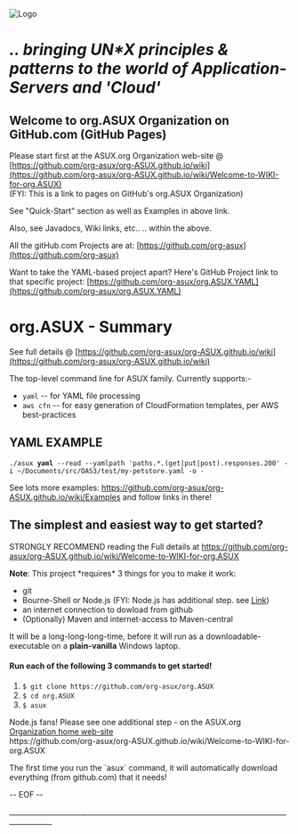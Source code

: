 ![Logo](https://drive.google.com/uc?export=view&id=1zjlUGJ66xQ8prxORzvfHSEF5UZiLH8Oc)
<!-- The best way to embed a Google-Drive image is to find the IMAGE-File's ID in GoogleDocs and prepend that ID with 'https://drive.google.com/uc?export=view&id=' -->

# *.. bringing UN\*X principles & patterns to the world of Application-Servers and 'Cloud'*

## Welcome to org.ASUX Organization on GitHub.com (GitHub Pages)

Please start first at the ASUX.org Organization web-site @<br>
[https://github.com/org-asux/org-ASUX.github.io/wiki](https://github.com/org-asux/org-ASUX.github.io/wiki/Welcome-to-WIKI-for-org.ASUX)<br>
(FYI: This is a link to pages on GitHub's org.ASUX Organization)

See "Quick-Start" section as well as Examples in above link.

Also, see Javadocs, Wiki links, etc.. .. within the above.

All the gitHub.com Projects are at: [https://github.com/org-asux](https://github.com/org-asux)

Want to take the YAML-based project apart? Here's GitHub Project link to that specific project:   [https://github.com/org-asux/org.ASUX.YAML](https://github.com/org-asux/org.ASUX.YAML)

# org.ASUX - Summary

See full details @ [https://github.com/org-asux/org-ASUX.github.io/wiki](https://github.com/org-asux/org-ASUX.github.io/wiki)

<p>The top-level command line for ASUX family. Currently supports:-</p>
<ul>
  <li><code>yaml</code> -- for YAML file processing</li>
   <li><code>aws cfn</code> -- for easy generation of CloudFormation templates, per AWS best-practices</li>
</ul>

<h2>YAML EXAMPLE</h2>
<p><code>./asux <b>yaml</b> --read --yamlpath 'paths.*.(get|put|post).responses.200' -i ~/Documents/src/OAS3/test/my-petstore.yaml -o - </code></p>

<p>See lots more examples:  <A HREF='https://github.com/org-asux/org-ASUX.github.io/wiki/Examples'>https://github.com/org-asux/org-ASUX.github.io/wiki/Examples</A> and follow links in there! </p>

<h2>The simplest and easiest way to get started?</h2>
<p>STRONGLY RECOMMEND reading the Full details at <A HREF='https://github.com/org-asux/org-ASUX.github.io/wiki/Welcome-to-WIKI-for-org.ASUX'>https://github.com/org-asux/org-ASUX.github.io/wiki/Welcome-to-WIKI-for-org.ASUX</A></p>
<p><b>Note</b>: This project *requires* 3 things for you to make it work:</p>
<ul>
<li>git</li>
<li>Bourne-Shell or Node.js (FYI: Node.js has additional step. see <a href="https://github.com/org-asux/org-ASUX.github.io/wiki/Welcome-to-WIKI-for-org.ASUX#user-content-quick-simple-start">Link</a>)</li>
<li>an internet connection to dowload from github</li>
<li>(Optionally) Maven and internet-access to Maven-central</li>
</ul>
<p>It will be a long-long-long-time, before it will run as a downloadable-executable on a <b>plain-vanilla</b> Windows laptop.</p>

<h4>Run each of the following 3 commands to get started!</h4>

<ol>
<li><code>$ git clone https://github.com/org-asux/org.ASUX</code></li>
<li><code>$ cd org.ASUX</code></li>
<li><code>$ asux</code></li>
</ol>

<p>Node.js fans! Please see one additional step - on the ASUX.org <a href="https://github.com/org-asux/org-ASUX.github.io/wiki/Welcome-to-WIKI-for-org.ASUX">Organization home web-site</a><br>
https://github.com/org-asux/org-ASUX.github.io/wiki/Welcome-to-WIKI-for-org.ASUX
</p>

<p>The first time you run the `asux` command, it will automatically download everything (from github.com) that it needs!</p>

<p>-- EOF --</p>

<p>__________________________________________________________________________________________</p>
<p> &nbsp; </p>

